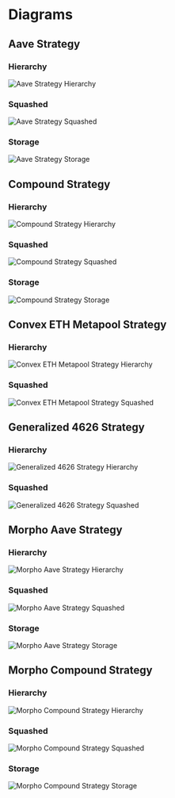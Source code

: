 # Diagrams

## Aave Strategy

### Hierarchy

![Aave Strategy Hierarchy](../../docs/AaveStrategyHierarchy.svg)

### Squashed

![Aave Strategy Squashed](../../docs/AaveStrategySquashed.svg)

### Storage

![Aave Strategy Storage](../../docs/AaveStrategyStorage.svg)

## Compound Strategy

### Hierarchy

![Compound Strategy Hierarchy](../../docs/CompStragegyHierarchy.svg)

### Squashed

![Compound Strategy Squashed](../../docs/CompStragegySquashed.svg)

### Storage

![Compound Strategy Storage](../../docs/CompStragegyStorage.svg)

## Convex ETH Metapool Strategy

### Hierarchy

![Convex ETH Metapool Strategy Hierarchy](../../docs/ConvexEthMetaStrategyHierarchy.svg)

### Squashed

![Convex ETH Metapool Strategy Squashed](../../docs/ConvexEthMetaStrategySquashed.svg)

<!-- ### Storage

![Convex ETH Metapool Strategy Storage](../../docs/ConvexEthMetaStrategyStorage.svg) -->

## Generalized 4626 Strategy

### Hierarchy

![Generalized 4626 Strategy Hierarchy](../../docs/Gen4626StrategyHierarchy.svg)

### Squashed

![Generalized 4626 Strategy Squashed](../../docs/Gen4626StrategySquashed.svg)

<!-- ### Storage

![Generalized 4626 Strategy Storage](../../docs/Gen4626StrategyStorage.svg) -->

## Morpho Aave Strategy

### Hierarchy

![Morpho Aave Strategy Hierarchy](../../docs/MorphoAaveStrategyHierarchy.svg)

### Squashed

![Morpho Aave Strategy Squashed](../../docs/MorphoAaveStrategySquashed.svg)

### Storage

![Morpho Aave Strategy Storage](../../docs/MorphoAaveStrategyStorage.svg)

## Morpho Compound Strategy

### Hierarchy

![Morpho Compound Strategy Hierarchy](../../docs/MorphoCompStrategyHierarchy.svg)

### Squashed

![Morpho Compound Strategy Squashed](../../docs/MorphoCompStrategySquashed.svg)

### Storage

![Morpho Compound Strategy Storage](../../docs/MorphoCompStrategyStorage.svg)
